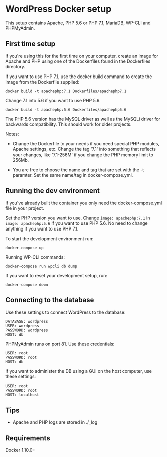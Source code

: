 # WordPress Docker setup

This setup contains Apache, PHP 5.6 or PHP 7.1, MariaDB, WP-CLI and PHPMyAdmin.

## First time setup

If you're using this for the first time on your computer, create an image for Apache and PHP using one of the Dockerfiles found in the Dockerfiles directory.

If you want to use PHP 7.1, use the docker build command to create the image from the Dockerfile supplied:

`docker build -t apachephp:7.1 Dockerfiles/apachephp7.1`

Change 7.1 into 5.6 if you want to use PHP 5.6. 

`docker build -t apachephp:5.6 Dockerfiles/apachephp5.6`

The PHP 5.6 version has the MySQL driver as well as the MySQLi driver for backwards compatibility. This should work for older projects.

Notes: 

* Change the Dockerfile to your needs if you need special PHP modules, Apache settings, etc. Change the tag '7.1' into something that reflects your changes, like '7.1-256M' if you change the PHP memory limit to 256Mb.

* You are free to choose the name and tag that are set with the -t paramter. Set the same name/tag in docker-compose.yml.

## Running the dev environment

If you've already built the container you only need the docker-compose.yml file in your project.

Set the PHP version you want to use. Change `image: apachephp:7.1` in `image: apachephp:5.6` if you want to use PHP 5.6. No need to change anything if you want to use PHP 7.1.

To start the development environment run:

`docker-compose up`

Running WP-CLI commands:

`docker-compose run wpcli db dump`

If you want to reset your development setup, run:

`docker-compose down`

## Connecting to the database

Use these settings to connect WordPress to the database:

```
DATABASE: wordpress
USER: wordpress
PASSWORD: wordpress
HOST: db
```

PHPMyAdmin runs on port 81. Use these credentials:

```
USER: root
PASSWORD: root
HOST: db
```

If you want to administer the DB using a GUI on the host computer, use these settings:

```
USER: root
PASSWORD: root
HOST: localhost
```

## Tips

* Apache and PHP logs are stored in ./_log

## Requirements
Docker 1.10.0+